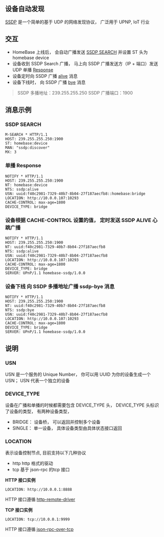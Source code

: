 ## 设备自动发现

[SSDP](https://zh.wikipedia.org/wiki/%E7%AE%80%E5%8D%95%E6%9C%8D%E5%8A%A1%E5%8F%91%E7%8E%B0%E5%8D%8F%E8%AE%AE) 是一个简单的基于 UDP 的网络发现协议， 广泛用于 UPNP, IoT 行业

## 交互

- HomeBase 上线后， 会自动广播发送 [SSDP SEARCH](#ssdp-search) 并设置 ST 头为 homebase device
- 设备收到 SSDP Search 广播， 马上向 SSDP 广播发送方（IP + 端口）发送UDP 单播 [Response](#ssdp-response)
- 设备定时向 SSDP 广播 [alive](#ssdp-alive) 消息
- 设备下线时， 向 SSDP 广播 [bye](#ssdp-bye) 消息

> SSDP 多播地址：239.255.255.250
> SSDP 广播端口：1900

## 消息示例

### SSDP SEARCH <a name="ssdp-search"></a>

```
M-SEARCH * HTTP/1.1
HOST: 239.255.255.250:1900
ST: homebase:device
MAN: "ssdp:discover"
MX: 3
```

### 单播 Response <a name="ssdp-response"></a>

```
NOTIFY * HTTP/1.1
HOST: 239.255.255.250:1900
NT: homebase:device
NTS: ssdp:alive
USN: uuid:f40c2981-7329-40b7-8b04-27f187aecfb8::homebase:bridge
LOCATION: http://10.0.0.107:10293
CACHE-CONTROL: max-age=1800
DEVICE_TYPE: bridge
```

### 设备根据 CACHE-CONTROL 设置的值， 定时发送 SSDP ALIVE 心跳广播 <a name="ssdp-alive"></a>

```
NOTIFY * HTTP/1.1
HOST: 239.255.255.250:1900
NT: uuid:f40c2981-7329-40b7-8b04-27f187aecfb8
NTS: ssdp:alive
USN: uuid:f40c2981-7329-40b7-8b04-27f187aecfb8
LOCATION: http://10.0.0.107:10293
CACHE-CONTROL: max-age=1800
DEVICE_TYPE: bridge
SERVER: UPnP/1.1 homebase-ssdp/1.0.0

```

### 设备下线 向 SSDP 多播地址广播 ssdp-bye 消息

```
NOTIFY * HTTP/1.1
HOST: 239.255.255.250:1900
NT: uuid:f40c2981-7329-40b7-8b04-27f187aecfb8
NTS: ssdp:bye
USN: uuid:f40c2981-7329-40b7-8b04-27f187aecfb8
LOCATION: http://10.0.0.107:10293
CACHE-CONTROL: max-age=1800
DEVICE_TYPE: bridge
SERVER: UPnP/1.1 homebase-ssdp/1.0.0
```

## 说明

### USN

USN 是一个服务的 Unique Number， 你可以用 UUID 为你的设备生成一个 USN； USN 代表一个独立的设备

### DEVICE_TYPE

设备在广播和单播的时候都需要包含 DEVICE_TYPE 头， DEVICE_TYPE 头标识了设备的类型， 有两种设备类型，

- BRIDGE： 设备桥， 可以返回并控制多个设备
- SINGLE： 单一设备， 具体设备类型由具体状态接口返回

### LOCATION

表示设备控制节点, 目前支持以下几种协议

- http   http 格式的驱动
- tcp   基于 json-rpc 的tcp 接口

**HTTP 接口实例**

```
LOCATION: http://10.0.0.1:8888
```

HTTP 接口遵循 [http-remote-driver][http-remote-driver]

**TCP 接口实例**

```
LOCATION: tcp://10.0.0.1:9999
```

HTTP 接口遵循 [json-rpc-over-tcp][json-rpc-over-tcp]



[http-remote-driver]: ./http-remote-driver.md
[json-rpc-over-tcp]: ./json-rpc-over-tcp.md
